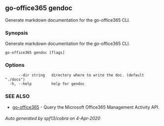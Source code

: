 ## go-office365 gendoc

Generate markdown documentation for the go-office365 CLI.

### Synopsis

Generate markdown documentation for the go-office365 CLI.

```
go-office365 gendoc [flags]
```

### Options

```
      --dir string   directory where to write the doc. (default "./docs")
  -h, --help         help for gendoc
```

### SEE ALSO

* [go-office365](go-office365.md)	 - Query the Microsoft Office365 Management Activity API.

###### Auto generated by spf13/cobra on 4-Apr-2020

